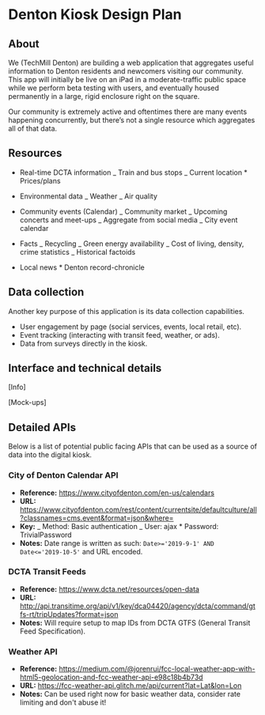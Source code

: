 # Denton Kiosk Design Plan

## About

We (TechMill Denton) are building a web application that aggregates useful information to Denton residents and newcomers visiting our community. This app will initially be live on an iPad in a moderate-traffic public space while we perform beta testing with users, and eventually housed permanently in a large, rigid enclosure right on the square.

Our community is extremely active and oftentimes there are many events happening concurrently, but there’s not a single resource which aggregates all of that data.

## Resources

- Real-time DCTA information
  _ Train and bus stops
  _ Current location \* Prices/plans

- Environmental data
  _ Weather
  _ Air quality

- Community events (Calendar)
  _ Community market
  _ Upcoming concerts and meet-ups
  _ Aggregate from social media
  _ City event calendar

- Facts
  _ Recycling
  _ Green energy availability
  _ Cost of living, density, crime statistics
  _ Historical factoids

- Local news \* Denton record-chronicle

## Data collection

Another key purpose of this application is its data collection capabilities.

- User engagement by page (social services, events, local retail, etc).
- Event tracking (interacting with transit feed, weather, or ads).
- Data from surveys directly in the kiosk.

## Interface and technical details

[Info]

[Mock-ups]

## Detailed APIs

Below is a list of potential public facing APIs that can be used as a source of data into the digital kiosk.

### City of Denton Calendar API

- **Reference:** https://www.cityofdenton.com/en-us/calendars
- **URL:** https://www.cityofdenton.com/rest/content/currentsite/defaultculture/all?classnames=cms.event&format=json&where=<DATE RANGE>
- **Key:**
  _ Method: Basic authentication
  _ User: ajax \* Password: TrivialPassword
- **Notes:** Date range is written as such: `Date>='2019-9-1' AND Date<='2019-10-5'` and URL encoded.

### DCTA Transit Feeds

- **Reference:** https://www.dcta.net/resources/open-data
- **URL:** http://api.transitime.org/api/v1/key/dca04420/agency/dcta/command/gtfs-rt/tripUpdates?format=json
- **Notes:** Will require setup to map IDs from DCTA GTFS (General Transit Feed Specification).

### Weather API

- **Reference:** https://medium.com/@jorenrui/fcc-local-weather-app-with-html5-geolocation-and-fcc-weather-api-e98c18b4b73d
- **URL:** https://fcc-weather-api.glitch.me/api/current?lat=Lat&lon=Lon
- **Notes:** Can be used right now for basic weather data, consider rate limiting and don't abuse it!

